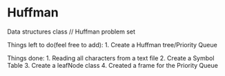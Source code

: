 Huffman
=======

Data structures class // Huffman problem set

Things left to do(feel free to add):
	1. Create a Huffman tree/Priority Queue

Things done:
	1. Reading all characters from a text file
	2. Create a Symbol Table
	3. Create a leafNode class
	4. Created a frame for the Priority Queue
